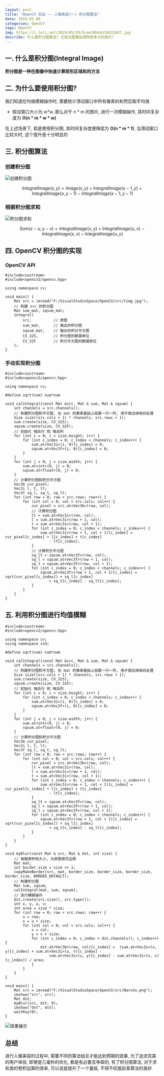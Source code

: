 ```yaml
---
layout: post
title: "OpenCV 实战 —— 人像美容(一) 积分图算法"
date: 2019-05-09
categories: OpenCV
tags: OpenCV
img: https://i.loli.net/2019/05/29/5cee10b4a534832047.jpg
describe: 什么是积分图算法? 它能为图像处理带来多大的提升?
---
```


## 一. 什么是积分图(Integral Image)
**积分图是一种在图像中快速计算矩形区域和的方法**

## 二. 为什么要使用积分图?
我们知道在均值模糊操作时, 需要统计滑动窗口中所有像素的和然后取平均值
- 假设窗口大小为 w*w, 那么对于 n * m 的图片, 进行一次模糊操作, 其时间复杂度为 **O(n * m * w * w)**

在上述场景下, 若是使用积分图, 其时间复杂度便降低为 **O(n * m * 1)**, 当滑动窗口比较大时, 这个提升是十分明显的

## 三. 积分图算法
### 创建积分图
![创建积分图](https://i.loli.net/2019/05/29/5cee3503b24c949345.png)

$$IntegralImage(x, y) = Image(x, y) + IntegralImage(x - 1, y) + IntegralImage(x, y - 1) - IntegralImage(x - 1, y - 1)$$

### 根据积分图求和
![积分图求和](https://i.loli.net/2019/05/29/5cee3512d6e3b42203.png)

$$Sum(x - u, y - v) =  IntegralImage(x, y) + IntegralImage(u, v) - IntegralImage(x, v) - IntegralImage(u, y)$$

## 四. OpenCV 积分图的实现
### OpenCV API
```
#include<iostream>
#include<opencv2/opencv.hpp>

using namespace cv;

void main() {
	Mat src = imread("F:/VisualStudioSpace/OpenCV/src/timg.jpg");
	// 构建 src 的积分图
	Mat sum_mat, sqsum_mat;
	integral(
		src,          // 原图
		sum_mat,      // 输出的积分图
		sqsum_mat,    // 输出的积分平方图
		CV_32S,       // 积分图的数据单位
		CV_32F        // 积分平方图的数据单位
	);
}
```
### 手动实现积分图
```
#include<iostream>
#include<opencv2/opencv.hpp>

using namespace cv;

#define sqrt(num) num*num

void calIntegral(const Mat &src, Mat & sum, Mat & sqsum) {
	int channels = src.channels();
	// 构建积分图和平方图, 在 mat 的像素基础上拓展一行一列, 用于做边缘哨兵处理
	Size size((src.cols + 1) * channels, src.rows + 1);
	sum.create(size, CV_32S);
	sqsum.create(size, CV_32F);
	// 初始化 哨兵行 和 哨兵列
	for (int i = 0; i < size.height; i++) {
		for (int c_index = 0; c_index < channels; c_index++) {
			sum.at<Vec3i>(i, 0)[c_index] = 0;
			sqsum.at<Vec3f>(i, 0)[c_index] = 0;
		}
	}
	for (int j = 0; j < size.width; j++) {
		sum.at<int>(0, j) = 0;
		sqsum.at<float>(0, j) = 0;
	}
	// 计算积分图和积分平方图
	Vec3b cur_pixel;
	Vec3i l, t, lt;
	Vec3f sq_l, sq_t, sq_lt;
	for (int row = 0; row < src.rows; row++) {
		for (int col = 0; col < src.cols; col++) {
			cur_pixel = src.at<Vec3b>(row, col);
			// 计算积分图
			lt = sum.at<Vec3i>(row, col);
			l = sum.at<Vec3i>(row + 1, col);
			t = sum.at<Vec3i>(row, col + 1);
			for (int c_index = 0; c_index < channels; c_index++) {
				sum.at<Vec3i>(row + 1, col + 1)[c_index] = cur_pixel[c_index] + l[c_index] + t[c_index]
					- lt[c_index];
			}
			// 计算积分平方图
			sq_lt = sqsum.at<Vec3f>(row, col);
			sq_l = sqsum.at<Vec3f>(row + 1, col);
			sq_t = sqsum.at<Vec3f>(row, col + 1);
			for (int c_index = 0; c_index < channels; c_index++) {
				sqsum.at<Vec3f>(row + 1, col + 1)[c_index] = sqrt(cur_pixel[c_index]) + sq_l[c_index] 
					+ sq_t[c_index] - sq_lt[c_index];
			}
		}
	}
}
```

## 五. 利用积分图进行均值模糊
```
#include<iostream>
#include<opencv2/opencv.hpp>

using namespace cv;
using namespace std;

#define sqrt(num) num*num

void calIntegral(const Mat &src, Mat & sum, Mat & sqsum) {
	int channels = src.channels();
	// 构建积分图和平方图, 在 mat 的像素基础上拓展一行一列, 用于做边缘哨兵处理
	Size size((src.cols + 1) * channels, src.rows + 1);
	sum.create(size, CV_32S);
	sqsum.create(size, CV_32F);
	// 初始化 哨兵行 和 哨兵列
	for (int i = 0; i < size.height; i++) {
		for (int c_index = 0; c_index < channels; c_index++) {
			sum.at<Vec3i>(i, 0)[c_index] = 0;
			sqsum.at<Vec3f>(i, 0)[c_index] = 0;
		}
	}
	for (int j = 0; j < size.width; j++) {
		sum.at<int>(0, j) = 0;
		sqsum.at<float>(0, j) = 0;
	}
	// 计算积分图和积分平方图
	Vec3b cur_pixel;
	Vec3i l, t, lt;
	Vec3f sq_l, sq_t, sq_lt;
	for (int row = 0; row < src.rows; row++) {
		for (int col = 0; col < src.cols; col++) {
			cur_pixel = src.at<Vec3b>(row, col);
			lt = sum.at<Vec3i>(row, col);
			l = sum.at<Vec3i>(row + 1, col);
			t = sum.at<Vec3i>(row, col + 1);
			for (int c_index = 0; c_index < channels; c_index++) {
				sum.at<Vec3i>(row + 1, col + 1)[c_index] = cur_pixel[c_index] + l[c_index] + t[c_index]
					- lt[c_index];
			}
			sq_lt = sqsum.at<Vec3f>(row, col);
			sq_l = sqsum.at<Vec3f>(row + 1, col);
			sq_t = sqsum.at<Vec3f>(row, col + 1);
			for (int c_index = 0; c_index < channels; c_index++) {
				sqsum.at<Vec3f>(row + 1, col + 1)[c_index] = sqrt(cur_pixel[c_index]) + sq_l[c_index]
					+ sq_t[c_index] - sq_lt[c_index];
			}
		}
	}
}

void myBlur(const Mat & src, Mat & dst, int size) {
	// 根据卷积核大小, 为原图填充边框
	Mat mat;
	int border_size = size >> 1;
	copyMakeBorder(src, mat, border_size, border_size, border_size, border_size, BORDER_DEFAULT);
	// 构建积分图
	Mat sum, sqsum;
	calIntegral(mat, sum, sqsum);
	// 进行模糊操作
	dst.create(src.size(), src.type());
	int x, y, u, v;
	int area = size * size;
	for (int row = 0; row < src.rows; row++) {
		u = row;
		x = u + size;
		for (int col = 0; col < src.cols; col++) {
			v = col;
			y = v + size;
			for (int c_index = 0; c_index < dst.channels(); c_index++) {
				dst.at<Vec3b>(row, col)[c_index] =  (sum.at<Vec3i>(x, y)[c_index] + sum.at<Vec3i>(u, v)[c_index] -
					sum.at<Vec3i>(u, y)[c_index] - sum.at<Vec3i>(x, v)[c_index]) / area;
			}
		}
	}
}

void main() {
	Mat src = imread("F:/VisualStudioSpace/OpenCV/src/Naruto.png");
	imshow("src", src);
	Mat dst;
	myBlur(src, dst, 9);
	imshow("dst", dst);
	waitKey(0);
}
```
![效果展示](https://i.loli.net/2019/05/29/5cee352501ba941494.png)

## 总结
进行人像美容的过程中, 需要不同的算法结合才能达到预期的效果, 为了追求完美的用户体验, 即使是几毫秒的优化, 都是有必要去争取的, 有了积分图算法, 对于求和类的卷积运算的效率, 可以说是提升了一个量级, 不得不叹服前辈算法的奥妙
